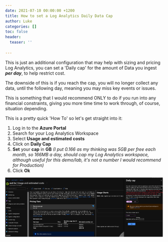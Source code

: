 ```yaml
---
date: 2021-07-10 00:00:00 +1200
title: How to set a Log Analytics Daily Data Cap
author: Luke
categories: []
toc: false
header:
  teaser: ''

---
```

This is just an additional configuration that may help with sizing and pricing Log Analytics, you can set a 'Daily cap' for the amount of Data you ingest **_per day_**, to help restrict cost.

The downside of this is if you reach the cap, you will no longer collect any data, until the following day, meaning you may miss key events or issues.

This is something that I would recommend ONLY to do if you run into any financial constraints, giving you more time time to work through, of course, situation depending.

This is a pretty quick 'How To' so let's get straight into it:

1. Log in to the **Azure Portal**
2. Search for your Log Analytics Workspace
3. Select **Usage and estimated costs**
4. Click on **Daily Cap**
5. **Set** your **cap** in **GB** _(I put 0.166 as my thinking was 5GB per free each month, so 166MB a day, should cap my Log Analytics workspace, although useful for this demo/lab, it's not a number I would recommend for Production)_
6. Click **Ok**

![](/uploads/azportal_loganalyticscap.png)